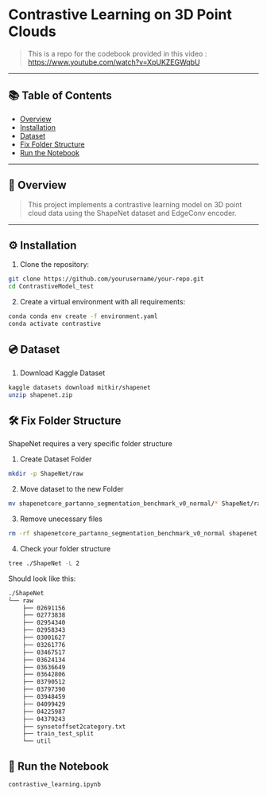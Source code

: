 # Contrastive Learning on 3D Point Clouds

> This is a repo for the codebook provided in this video : https://www.youtube.com/watch?v=XpUKZEGWqbU
> 
---

## 📚 Table of Contents

- [Overview](#overview)
- [Installation](#installation)
- [Dataset](#dataset)
- [Fix Folder Structure](#fix-folder-structure)
- [Run the Notebook](#run-the-notebook)


---

## 🚀 Overview

> This project implements a contrastive learning model on 3D point cloud data using the ShapeNet dataset and EdgeConv encoder.


---

## ⚙️ Installation

1. Clone the repository:

```bash
git clone https://github.com/yourusername/your-repo.git
cd ContrastiveModel_test
```

2. Create a virtual environment with all requirements:

```bash
conda conda env create -f environment.yaml
conda activate contrastive
```

## 💿 Dataset
1. Download Kaggle Dataset

```bash
kaggle datasets download mitkir/shapenet
unzip shapenet.zip
```

## 🛠️ Fix Folder Structure 

ShapeNet requires a very specific folder structure

1. Create Dataset Folder
```bash
mkdir -p ShapeNet/raw

```
2. Move dataset to the new Folder
```bash
mv shapenetcore_partanno_segmentation_benchmark_v0_normal/* ShapeNet/raw
```

3. Remove unecessary files
```bash
rm -rf shapenetcore_partanno_segmentation_benchmark_v0_normal shapenet.zip
```

4. Check your folder structure
```bash
tree ./ShapeNet -L 2
```
Should look like this:
```bash
./ShapeNet
└── raw
    ├── 02691156
    ├── 02773838
    ├── 02954340
    ├── 02958343
    ├── 03001627
    ├── 03261776
    ├── 03467517
    ├── 03624134
    ├── 03636649
    ├── 03642806
    ├── 03790512
    ├── 03797390
    ├── 03948459
    ├── 04099429
    ├── 04225987
    ├── 04379243
    ├── synsetoffset2category.txt
    ├── train_test_split
    └── util
```

##  🏃 Run the Notebook

```bash
contrastive_learning.ipynb
```

